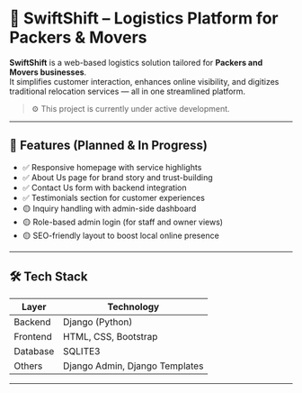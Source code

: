 # 🚚 SwiftShift – Logistics Platform for Packers & Movers

**SwiftShift** is a web-based logistics solution tailored for **Packers and Movers businesses**.  
It simplifies customer interaction, enhances online visibility, and digitizes traditional relocation services — all in one streamlined platform.

> ⚙️ This project is currently under active development.

---


## 📌 Features (Planned & In Progress)

- ✅ Responsive homepage with service highlights
- ✅ About Us page for brand story and trust-building
- ✅ Contact Us form with backend integration
- ✅ Testimonials section for customer experiences
- 🟡 Inquiry handling with admin-side dashboard
- 🟡 Role-based admin login (for staff and owner views)
- 🟡 SEO-friendly layout to boost local online presence

---

## 🛠️ Tech Stack

| Layer       | Technology       |
|-------------|------------------|
| Backend     | Django (Python)  |
| Frontend    | HTML, CSS, Bootstrap |
| Database    | SQLITE3|
| Others      | Django Admin, Django Templates |

---
